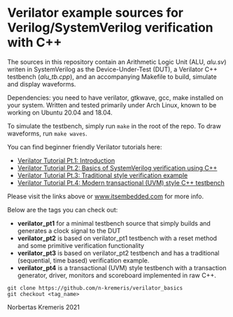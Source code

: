 # Verilator example sources for Verilog/SystemVerilog verification with C++

The sources in this repository contain an Arithmetic Logic Unit (ALU, *alu.sv*) writen in SystemVerilog as the Device-Under-Test (DUT), a Verilator C++ testbench (*alu_tb.cpp*), and an accompanying Makefile to build, simulate and display waveforms.

Dependencies: you need to have verilator, gtkwave, gcc, make installed on your system. 
Written and tested primarily under Arch Linux, known to be working on Ubuntu 20.04 and 18.04.

To simulate the testbench, simply run `make` in the root of the repo.
To draw waveforms, run `make waves`.

You can find beginner friendly Verilator tutorials here:

*    [Verilator Tutorial Pt.1: Introduction](https://www.itsembedded.com/dhd/verilator_1/)
*    [Verilator Tutorial Pt.2: Basics of SystemVerilog verification using C++](https://www.itsembedded.com/dhd/verilator_2/)
*    [Verilator Tutorial Pt.3: Traditional style verification example](https://www.itsembedded.com/dhd/verilator_3/)
*    [Verilator Tutorial Pt.4: Modern transactional (UVM) style C++ testbench](https://www.itsembedded.com/dhd/verilator_4/)

Please visit the links above or www.itsembedded.com for more info.


Below are the tags you can check out:
* **verilator_pt1** for a minimal testbench source that simply builds and generates a clock signal to the DUT
* **verilator_pt2** is based on verilator_pt1 testbench with a reset method and some primitive verification functionality
* **verilator_pt3** is based on verilator_pt2 testbench and has a traditional (sequential, time based) verification example.
* **verilator_pt4** is a transactional (UVM) style testbench with a transaction generator, driver, monitors and scoreboard implemented in raw C++.

```
git clone https://github.com/n-kremeris/verilator_basics
git checkout <tag_name>
```




Norbertas Kremeris 2021
